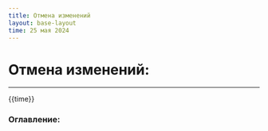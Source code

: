 ```yaml
---
title: Отмена изменений
layout: base-layout
time: 25 мая 2024
---
```


# Отмена изменений:
---

<time>{{time}}</time>

### Оглавление: